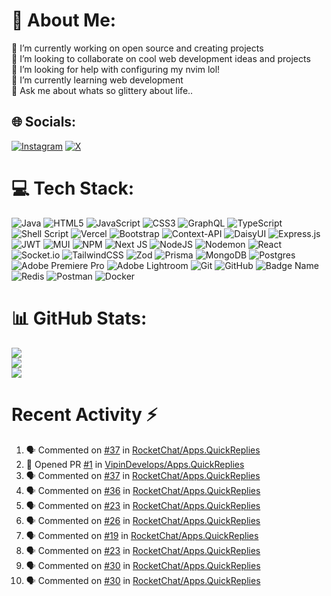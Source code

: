 # 💫 About Me:
🔭 I’m currently working on open source and creating projects<br>👯 I’m looking to collaborate on cool web development ideas and projects<br>🤝 I’m looking for help with configuring my nvim lol!<br>🌱 I’m currently learning web development<br>💬 Ask me about whats so glittery about life..<br> 


## 🌐 Socials:
[![Instagram](https://img.shields.io/badge/Instagram-%23E4405F.svg?logo=Instagram&logoColor=white)](https://instagram.com/meet.279) [![X](https://img.shields.io/badge/X-black.svg?logo=X&logoColor=white)](https://x.com/Heyy_Meet) 

# 💻 Tech Stack:
![Java](https://img.shields.io/badge/java-%23ED8B00.svg?style=for-the-badge&logo=openjdk&logoColor=white) ![HTML5](https://img.shields.io/badge/html5-%23E34F26.svg?style=for-the-badge&logo=html5&logoColor=white) ![JavaScript](https://img.shields.io/badge/javascript-%23323330.svg?style=for-the-badge&logo=javascript&logoColor=%23F7DF1E) ![CSS3](https://img.shields.io/badge/css3-%231572B6.svg?style=for-the-badge&logo=css3&logoColor=white) ![GraphQL](https://img.shields.io/badge/-GraphQL-E10098?style=for-the-badge&logo=graphql&logoColor=white) ![TypeScript](https://img.shields.io/badge/typescript-%23007ACC.svg?style=for-the-badge&logo=typescript&logoColor=white) ![Shell Script](https://img.shields.io/badge/shell_script-%23121011.svg?style=for-the-badge&logo=gnu-bash&logoColor=white) ![Vercel](https://img.shields.io/badge/vercel-%23000000.svg?style=for-the-badge&logo=vercel&logoColor=white) ![Bootstrap](https://img.shields.io/badge/bootstrap-%238511FA.svg?style=for-the-badge&logo=bootstrap&logoColor=white) ![Context-API](https://img.shields.io/badge/Context--Api-000000?style=for-the-badge&logo=react) ![DaisyUI](https://img.shields.io/badge/daisyui-5A0EF8?style=for-the-badge&logo=daisyui&logoColor=white) ![Express.js](https://img.shields.io/badge/express.js-%23404d59.svg?style=for-the-badge&logo=express&logoColor=%2361DAFB) ![JWT](https://img.shields.io/badge/JWT-black?style=for-the-badge&logo=JSON%20web%20tokens) ![MUI](https://img.shields.io/badge/MUI-%230081CB.svg?style=for-the-badge&logo=mui&logoColor=white) ![NPM](https://img.shields.io/badge/NPM-%23CB3837.svg?style=for-the-badge&logo=npm&logoColor=white) ![Next JS](https://img.shields.io/badge/Next-black?style=for-the-badge&logo=next.js&logoColor=white) ![NodeJS](https://img.shields.io/badge/node.js-6DA55F?style=for-the-badge&logo=node.js&logoColor=white) ![Nodemon](https://img.shields.io/badge/NODEMON-%23323330.svg?style=for-the-badge&logo=nodemon&logoColor=%BBDEAD) ![React](https://img.shields.io/badge/react-%2320232a.svg?style=for-the-badge&logo=react&logoColor=%2361DAFB) ![Socket.io](https://img.shields.io/badge/Socket.io-black?style=for-the-badge&logo=socket.io&badgeColor=010101) ![TailwindCSS](https://img.shields.io/badge/tailwindcss-%2338B2AC.svg?style=for-the-badge&logo=tailwind-css&logoColor=white) ![Zod](https://img.shields.io/badge/zod-%233068b7.svg?style=for-the-badge&logo=zod&logoColor=white) ![Prisma](https://img.shields.io/badge/Prisma-3982CE?style=for-the-badge&logo=Prisma&logoColor=white) ![MongoDB](https://img.shields.io/badge/MongoDB-%234ea94b.svg?style=for-the-badge&logo=mongodb&logoColor=white) ![Postgres](https://img.shields.io/badge/postgres-%23316192.svg?style=for-the-badge&logo=postgresql&logoColor=white) ![Adobe Premiere Pro](https://img.shields.io/badge/Adobe%20Premiere%20Pro-9999FF.svg?style=for-the-badge&logo=Adobe%20Premiere%20Pro&logoColor=white) ![Adobe Lightroom](https://img.shields.io/badge/Adobe%20Lightroom-31A8FF.svg?style=for-the-badge&logo=Adobe%20Lightroom&logoColor=white) ![Git](https://img.shields.io/badge/git-%23F05033.svg?style=for-the-badge&logo=git&logoColor=white) ![GitHub](https://img.shields.io/badge/github-%23121011.svg?style=for-the-badge&logo=github&logoColor=white) ![Badge Name](https://img.shields.io/badge/tRPC-%232596BE.svg?style=for-the-badge&logo=tRPC&logoColor=white) ![Redis](https://img.shields.io/badge/redis-%23DD0031.svg?style=for-the-badge&logo=redis&logoColor=white) ![Postman](https://img.shields.io/badge/Postman-FF6C37?style=for-the-badge&logo=postman&logoColor=white) ![Docker](https://img.shields.io/badge/docker-%230db7ed.svg?style=for-the-badge&logo=docker&logoColor=white)
# 📊 GitHub Stats:
![](https://github-readme-stats.vercel.app/api?username=not-meet&theme=dark&hide_border=false&include_all_commits=true&count_private=true)<br/>
![](https://github-readme-streak-stats.herokuapp.com/?user=not-meet&theme=dark&hide_border=false)<br/>
![](https://github-readme-stats.vercel.app/api/top-langs/?username=not-meet&theme=dark&hide_border=false&include_all_commits=true&count_private=true&layout=compact)

# Recent Activity :zap:
<!--START_SECTION:activity-->
1. 🗣 Commented on [#37](https://github.com/RocketChat/Apps.QuickReplies/pull/37#issuecomment-2677279186) in [RocketChat/Apps.QuickReplies](https://github.com/RocketChat/Apps.QuickReplies)
2. 💪 Opened PR [#1](https://github.com/VipinDevelops/Apps.QuickReplies/pull/1) in [VipinDevelops/Apps.QuickReplies](https://github.com/VipinDevelops/Apps.QuickReplies)
3. 🗣 Commented on [#37](https://github.com/RocketChat/Apps.QuickReplies/pull/37#issuecomment-2676763851) in [RocketChat/Apps.QuickReplies](https://github.com/RocketChat/Apps.QuickReplies)
4. 🗣 Commented on [#36](https://github.com/RocketChat/Apps.QuickReplies/issues/36#issuecomment-2676714359) in [RocketChat/Apps.QuickReplies](https://github.com/RocketChat/Apps.QuickReplies)
5. 🗣 Commented on [#23](https://github.com/RocketChat/Apps.QuickReplies/pull/23#issuecomment-2676401263) in [RocketChat/Apps.QuickReplies](https://github.com/RocketChat/Apps.QuickReplies)
6. 🗣 Commented on [#26](https://github.com/RocketChat/Apps.QuickReplies/issues/26#issuecomment-2673823251) in [RocketChat/Apps.QuickReplies](https://github.com/RocketChat/Apps.QuickReplies)
7. 🗣 Commented on [#19](https://github.com/RocketChat/Apps.QuickReplies/issues/19#issuecomment-2673817312) in [RocketChat/Apps.QuickReplies](https://github.com/RocketChat/Apps.QuickReplies)
8. 🗣 Commented on [#23](https://github.com/RocketChat/Apps.QuickReplies/pull/23#issuecomment-2673814027) in [RocketChat/Apps.QuickReplies](https://github.com/RocketChat/Apps.QuickReplies)
9. 🗣 Commented on [#30](https://github.com/RocketChat/Apps.QuickReplies/pull/30#issuecomment-2671960872) in [RocketChat/Apps.QuickReplies](https://github.com/RocketChat/Apps.QuickReplies)
10. 🗣 Commented on [#30](https://github.com/RocketChat/Apps.QuickReplies/pull/30#issuecomment-2669935142) in [RocketChat/Apps.QuickReplies](https://github.com/RocketChat/Apps.QuickReplies)
<!--END_SECTION:activity-->


<!-- Proudly created with GPRM ( https://gprm.itsvg.in ) -->
